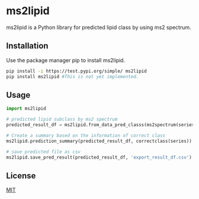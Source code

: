 # ms2lipid

ms2lipid is a Python library for predicted lipid class by using ms2 spectrum.

## Installation

Use the package manager pip to install ms2lipid.

```bash
pip install -i https://test.pypi.org/simple/ ms2lipid
pip install ms2lipid #This is not yet implemented.
```

## Usage

```python
import ms2lipid

# predicted lipid subclass by ms2 spectrum
predicted_result_df = ms2lipid.from_data_pred_classs(ms2spectrum(series), precursorion(series), ionmode)

# Create a summary based on the information of correct class
ms2lipid.prediction_summary(predicted_result_df, correctclass(series))

# save predicted file as csv
ms2lipid.save_pred_result(predicted_result_df, 'export_result_df.csv')
```

## License

[MIT](https://choosealicense.com/licenses/mit/)
